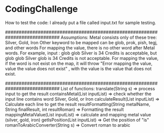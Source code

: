 # CodingChallenge
How to test the code:
I already put a file called input.txt for sample testing.

############################################################################
Assumptions:
Metal consists only of these tree: Silver, Gold, Iron
Other keyword to be mapped can be glob, prok, pish, tegj, and other words
For mapping the value, there is no other word after Metal words.
For example, input : glob glob Silver is 34 Credits is acceptable, but glob glob Silver glob is 34 Credits is not acceptable.
For mapping the value, if the word is not exist on the map, it will throw 
"Error mapping the value, value the value does not exist" , with the value is the value that does not exist.

############################################################################
List of functions:
translate(String s) ⇒ process input to get the result
containsMetal(List<String> inputList) ⇒ check whether the input line contains word Silver, Gold, or Iron
calculateResult(List<String> inputList) ⇒ Calculate each line to get the result
resultFormatting(String metalName, String finalResult, int resultRoman) ⇒ Formatting the result
mappingMetalValue(List<String> inputList) ⇒ calculate and mapping metal value (silver, gold, iron)
getIsPosition(List<String> inputList) ⇒ Get the position of "is"
romanToArabicConverter(String s) ⇒ Convert roman to arabic
